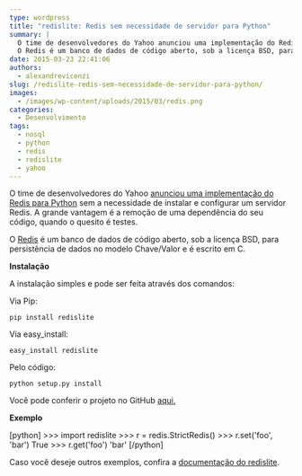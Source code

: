 ```yaml
---
type: wordpress
title: "redislite: Redis sem necessidade de servidor para Python"
summary: |
  O time de desenvolvedores do Yahoo anunciou uma implementação do Redis para Python sem a necessidade de instalar e configurar um servidor Redis. A grande vantagem é a remoção de uma dependência do seu código, quando o quesito é testes.
  O Redis é um banco de dados de código aberto, sob a licença BSD, para persistência de dados no modelo Chave/Valor e é escrito em C.
date: 2015-03-23 22:41:06
authors:
  - alexandrevicenzi
slug: /redislite-redis-sem-necessidade-de-servidor-para-python/
images:
  - /images/wp-content/uploads/2015/03/redis.png
categories:
  - Desenvolvimento
tags:
  - nosql
  - python
  - redis
  - redislite
  - yahoo
---
```


O time de desenvolvedores do Yahoo <a href="http://yahooeng.tumblr.com/post/114042809966/announcing-redislite-python-support-for-redis" target="_blank">anunciou uma implementação do Redis para Python</a> sem a necessidade de instalar e configurar um servidor Redis. A grande vantagem é a remoção de uma dependência do seu código, quando o quesito é testes.

O <a href="http://redis.io/" target="_blank">Redis</a> é um banco de dados de código aberto, sob a licença BSD, para persistência de dados no modelo Chave/Valor e é escrito em C.

<strong>Instalação</strong>

A instalação simples e pode ser feita através dos comandos:

Via Pip:

<code>pip install redislite</code>

Via easy_install:

<code>easy_install redislite</code>

Pelo código:

<code>python setup.py install</code>

Você pode conferir o projeto no GitHub <a href="https://github.com/yahoo/redislite" target="_blank">aqui.</a>

<strong>Exemplo</strong>

[python]
&gt;&gt;&gt; import redislite
&gt;&gt;&gt; r = redis.StrictRedis()
&gt;&gt;&gt; r.set('foo', 'bar')
True
&gt;&gt;&gt; r.get('foo')
'bar'
[/python]

Caso você deseje outros exemplos, confira a <a href="http://redislite.readthedocs.org/en/latest/" target="_blank">documentação do redislite</a>.